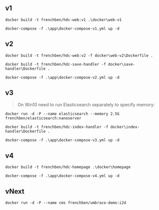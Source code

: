 
## v1

```
docker build -t frenchben/hdc-web:v1 .\docker\web-v1

docker-compose -f .\app\docker-compose-v1.yml up -d
```

## v2

```
docker build -t frenchben/hdc-web:v2 -f docker\web-v2\Dockerfile .

docker build -t frenchben/hdc-save-handler -f docker\save-handler\Dockerfile .

docker-compose -f .\app\docker-compose-v2.yml up -d
```

## v3

> On Win10 need to run Elasticsearch separately to specify memory:
```
docker run -d -P --name elasticsearch --memory 2.5G frenchben/elasticsearch:nanoserver
```

```
docker build -t frenchben/hdc-index-handler -f docker\index-handler\Dockerfile .

docker-compose -f .\app\docker-compose-v3.yml up -d
```

## v4

```
docker build -t frenchben/hdc-homepage .\docker\homepage

docker-compose -f .\app\docker-compose-v4.yml up -d
```

## vNext

```
docker run -d -P --name cms frenchben/umbraco-demo:i2d 
```